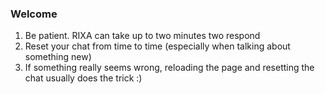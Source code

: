 ### Welcome
1. Be patient. RIXA can take up to two minutes two respond
2. Reset your chat from time to time (especially when talking about something new)
3. If something really seems wrong, reloading the page and resetting the chat usually does the trick :)
